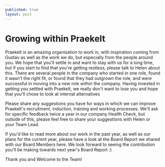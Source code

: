 ```yaml
---
published: true
layout: post
---
```


# Growing within Praekelt
Praekelt is an amazing organisation to work in, with inspiration coming from Gustav as well as the work we do, but especially from the people around you. We hope that you'll settle in and want to stay with us for a long time, but if you start to find that you're getting restless, please talk to Helen about this. There are several people in the company who started in one role, found it wasn't the right fit, or found that they had outgrown the role, and were successful in moving into a new role within the company. Having invested in getting you settled with Praekelt, we really don't want to lose you and hope that you'll chose to look at internal alternatives

Please share any suggestions you have for ways in which we can improve Praekelt's recruitment, induction, training and working processes. We'll ask for specific feedback twice a year in our company Health Check, but outside of this, please feel free to share your suggestions with Helen or your Team Lead.

If you'd like to read more about our work in the past year, as well as our plans for the current year, please have a look at the Board Report we shared with our Board Members here. We look forward to seeing the contribution you'll be making towards next year's Board Report :)

Thank you and Welcome to the Team!
